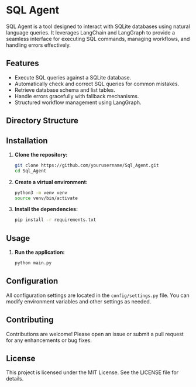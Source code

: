 # SQL Agent

SQL Agent is a tool designed to interact with SQLite databases using natural language queries. It leverages LangChain and LangGraph to provide a seamless interface for executing SQL commands, managing workflows, and handling errors effectively.

## Features

- Execute SQL queries against a SQLite database.
- Automatically check and correct SQL queries for common mistakes.
- Retrieve database schema and list tables.
- Handle errors gracefully with fallback mechanisms.
- Structured workflow management using LangGraph.

## Directory Structure

## Installation

1. **Clone the repository:**

    ```bash
    git clone https://github.com/yourusername/Sql_Agent.git
    cd Sql_Agent
    ```

2. **Create a virtual environment:**

    ```bash
    python3 -m venv venv
    source venv/bin/activate
    ```

3. **Install the dependencies:**

    ```bash
    pip install -r requirements.txt
    ```

## Usage

1. **Run the application:**

    ```bash
    python main.py
    ```

## Configuration

All configuration settings are located in the `config/settings.py` file. You can modify environment variables and other settings as needed.

## Contributing

Contributions are welcome! Please open an issue or submit a pull request for any enhancements or bug fixes.

## License

This project is licensed under the MIT License. See the LICENSE file for details.
